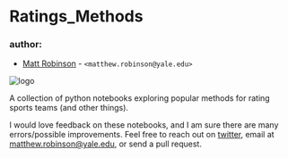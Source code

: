 # Ratings_Methods
### author: ###

* [Matt Robinson](https://github.com/mc-robinson) - `<matthew.robinson@yale.edu>`

![logo](http://sports.sites.yale.edu/sites/default/files/styles/adaptive/public/banner.png?itok=7QjZB_6d)

A collection of python notebooks exploring popular methods for rating sports teams (and other things).

I would love feedback on these notebooks, and I am sure there are many errors/possible improvements. Feel free to reach out on [twitter](https://twitter.com/YaleSportsGroup), email at matthew.robinson@yale.edu, or send a pull request.  

